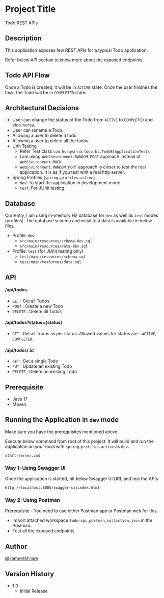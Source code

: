 # Project Title

Todo REST APIs

## Description

This application exposes few REST APIs for a typical Todo application.

Refer below API section to know more about the exposed endpoints.

## Todo API Flow
Once a Todo is created, it will be in `ACTIVE` state. Once the user finishes the task, the Todo will be in `COMPLETED` state.

## Architectural Decisions
* User can change the status of the Todo from `ACTIVE` to `COMPLETED` and vice-versa.
* User can rename a Todo.
* Allowing a user to delete a todo.
* Allowing a user to delete all the todos.
* Unit Testing
  * Refer Test class `com.husqvarna.todo.bl.TodoBlApplicationTests`
  * I am using `WebEnvironment.RANDOM_PORT` approach instead of `WebEnvironment.MOCK`.
  * `WebEnvironment.RANDOM_PORT` approach is closer to test the real application. It is as if you test with a real http server.
* Spring Profiles (`spring.profiles.active`)
  * `dev`: To start the application in development mode
  * `test`: For JUnit testing.

## Database
Currently, I am using in-memory H2 database for `dev` as well as `test` modes (profiles). The database schema and initial test data is available in below files.
* Profile: `dev`
  * `src/main/resources/schema-dev.sql`
  * `src/main/resources/data-dev.sql`  
* Profile: `test` (for JUnit testing only)
  * `test/main/resources/schema.sql`
  * `test/main/resources/data.sql`

## API

#### /api/todos
* `GET` : Get all Todos
* `POST` : Create a new Todo
* `DELETE` : Delete all Todos

#### /api/todos?status={status}
* `GET` : Get all Todos as per status. Allowed values for status are - `ACTIVE`, `COMPLETED`.

#### /api/todos/:id
* `GET` : Get a single Todo
* `PUT` : Update an existing Todo
* `DELETE` : Delete an existing Todo

## Prerequisite
* Java 17
* Maven

## Running the Application in `dev` mode
Make sure you have the prerequisites mentioned above.

Execute below command from root of this project. It will build and run the application on your local with `spring.profiles.active` as `dev`.
```
start-server.cmd
```

### Way 1: Using Swagger UI

Once the application is started, hit below Swagger UI URL and test the APIs.
```
http://localhost:8080/swagger-ui/index.html
```

### Way 2: Using Postman
Prerequisite - You need to use either Postman app or Postman web for this.
* Import attached workspace `todo-api.postman_collection.json` in the Postman.
* Test all the exposed endpoints.

## Author
[@sameerbhilare](https://github.com/sameerbhilare)

## Version History
* 1.0
    * Initial Release
